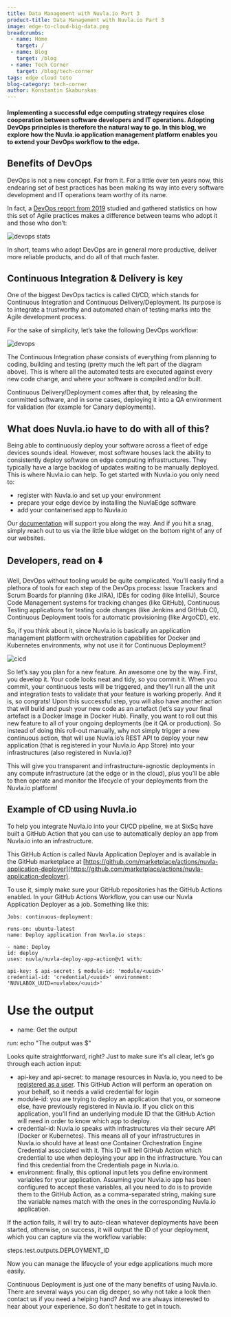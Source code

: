 ```yaml
---
title: Data Management with Nuvla.io Part 3
product-title: Data Management with Nuvla.io Part 3
image: edge-to-cloud-big-data.png
breadcrumbs:
 - name: Home
   target: /
 - name: Blog
   target: /blog
 - name: Tech Corner
   target: /blog/tech-corner
tags: edge cloud toto
blog-category: tech-corner
author: Konstantin Skaburskas
---
```


#### Implementing a successful edge computing strategy requires close cooperation between software developers and IT operations.  Adopting DevOps principles is therefore the natural way to go. In this blog, we explore how the Nuvla.io application management platform enables you to extend your DevOps workflow to the edge.


## Benefits of DevOps 

DevOps is not a new concept. Far from it. For a little over ten years now, this endearing set of best practices has been making its way into every software development and IT operations team worthy of its name.

In fact, a [DevOps report from 2019](https://cloud.google.com/devops/state-of-devops/) studied and gathered statistics on how this set of Agile practices makes a difference between teams who adopt it and those who don’t:

![devops stats](/assets/img/blog/devopsstats.png)

In short, teams who adopt DevOps are in general more productive, deliver more reliable products, and do all of that much faster.

## Continuous Integration & Delivery is key

One of the biggest DevOps tactics is called CI/CD, which stands for Continuous Integration and Continuous Delivery/Deployment. Its purpose is to integrate a trustworthy and automated chain of testing marks into the Agile development process.

For the sake of simplicity, let’s take the following DevOps workflow:

![devops](/assets/img/blog/devops2.jpeg)


The Continuous Integration phase consists of everything from planning to coding, building and testing (pretty much the left part of the diagram above). This is where all the automated tests are executed against every new code change, and where your software is compiled and/or built.

Continuous Delivery/Deployment comes after that, by releasing the committed software, and in some cases, deploying it into a QA environment for validation (for example for Canary deployments). 

## What does Nuvla.io have to do with all of this?

Being able to continuously deploy your software across a fleet of edge devices sounds ideal. However, most software houses lack the ability to consistently deploy software on edge computing infrastructures. They typically have a large backlog of updates waiting to be manually deployed. This is where Nuvla.io can help. To get started with Nuvla.io you only need to:

- register with Nuvla.io and set up your environment 
- prepare your edge device by installing the NuvlaEdge software
- add your containerised app to Nuvla.io

Our [documentation](https://docs.nuvla.io/) will support you along the way. And if you hit a snag, simply reach out to us via the little blue widget on the bottom right of any of our websites.

## Developers, read on ⬇️

Well, DevOps without tooling would be quite complicated. You’ll easily find a plethora of tools for each step of the DevOps process: Issue Trackers and Scrum Boards for planning (like JIRA), IDEs for coding (like IntelliJ), Source Code Management systems for tracking changes (like GitHub), Continuous Testing applications for testing code changes (like Jenkins and GitHub CI), Continuous Deployment tools for automatic provisioning (like ArgoCD), etc.

So, if you think about it, since Nuvla.io is basically an application management platform with orchestration capabilities for Docker and Kubernetes environments, why not use it for Continuous Deployment?

![cicd](/assets/img/blog/nuvlacicd.png)

So let’s say you plan for a new feature. An awesome one by the way. First, you develop it. Your code looks neat and tidy, so you commit it. When you commit, your continuous tests will be triggered, and they’ll run all the unit and integration tests to validate that your feature is working properly. And it is, so congrats! Upon this successful step, you will also have another action that will build and push your new code as an artefact (let’s say your final artefact is a Docker Image in Docker Hub). Finally, you want to roll out this new feature to all of your ongoing deployments (be it QA or production). So instead of doing this roll-out manually, why not simply trigger a new continuous action, that will use Nuvla.io’s REST API to deploy your new application (that is registered in your Nuvla.io App Store) into your infrastructures (also registered in Nuvla.io)?

This will give you transparent and infrastructure-agnostic deployments in any compute infrastructure (at the edge or in the cloud), plus you’ll be able to then operate and monitor the lifecycle of your deployments from the Nuvla.io platform!

## Example of CD using Nuvla.io

To help you integrate Nuvla.io into your CI/CD pipeline, we at SixSq have built a GitHub Action that you can use to automatically deploy an app from Nuvla.io into an infrastructure.

This GitHub Action is called Nuvla Application Deployer and is available in the GitHub marketplace at [https://github.com/marketplace/actions/nuvla-application-deployer](https://github.com/marketplace/actions/nuvla-application-deployer).

To use it, simply make sure your GitHub repositories has the GitHub Actions enabled. In your GitHub Actions Workflow, you can use our Nuvla Application Deployer as a job. Something like this:



```
Jobs: continuous-deployment: 

runs-on: ubuntu-latest
name: Deploy application from Nuvla.io steps: 

- name: Deploy
id: deploy
uses: nuvla/nuvla-deploy-app-action@v1 with: 

api-key: $ api-secret: $ module-id: 'module/<uuid>'
credential-id: 'credential/<uuid>' environment: 'NUVLABOX_UUID=nuvlabox/<uuid>' 
```

# Use the output
- name: Get the output 

run: echo "The output was $"  



Looks quite straightforward, right? Just to make sure it's all clear, let’s go through each action input:

- api-key and api-secret: to manage resources in Nuvla.io, you need to be [registered as a user](https://nuvla.io/ui/sign-up). This GitHub Action will perform an operation on your behalf, so it needs a valid credential for login
- module-id: you are trying to deploy an application that you, or someone else, have previously registered in Nuvla.io. If you click on this application, you’ll find an underlying module ID that the GitHub Action will need in order to know which app to deploy.
- credential-id: Nuvla.io speaks with infrastructures via their secure API (Docker or Kubernetes). This means all of your infrastructures in Nuvla.io should have at least one Container Orchestration Engine Credential associated with it. This ID will tell GitHub Action which credential to use when deploying your app in the infrastructure. You can find this credential from the Credentials page in Nuvla.io.
- environment: finally, this optional input lets you define environment variables for your application. Assuming your Nuvla.io app has been configured to accept these variables, all you need to do is to provide them to the GitHub Action, as a comma-separated string, making sure the variable names match with the ones in the corresponding Nuvla.io application.

If the action fails, it will try to auto-clean whatever deployments have been started, otherwise, on success, it will output the ID of your deployment, which you can capture via the workflow variable:

steps.test.outputs.DEPLOYMENT_ID 


Now you can manage the lifecycle of your edge applications much more easily.

Continuous Deployment is just one of the many benefits of using Nuvla.io.  There are several ways you can dig deeper, so why not take a look then contact us if you need a helping hand? And we are always interested to hear about your experience. So don't hesitate to get in touch.